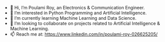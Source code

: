- 👋 Hi, I’m Poulami Roy, an Electronics & Communication Engineer.
- 👀 I’m interested in Python Programming and Artificial Intelligence.
- 🌱 I’m currently learning Machine Learning and Data Science.
- 💞️ I’m looking to collaborate on projects related to Artificial Intelligence & Machine Learning.
- 📫 Reach me at: https://www.linkedin.com/in/poulami-roy-026625205/

<!---
Poulami-Roy-05/Poulami-Roy-05 is a ✨ special ✨ repository because its `README.md` (this file) appears on your GitHub profile.
You can click the Preview link to take a look at your changes.
--->
